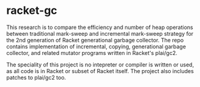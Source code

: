 racket-gc
=========

This research is to compare the efficiency and number of heap operations between traditional mark-sweep and incremental mark-sweep strategy for the 2nd generation of Racket generational garbage collector.
The repo contains implementation of incremental, copying, generational garbage collector, and related mutator programs written in Racket's plai/gc2.

The speciality of this project is no intepreter or compiler is written or used, as all code is in Racket or subset of Racket itself.
The project also includes patches to plai/gc2 too.
